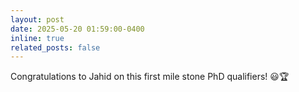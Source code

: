 ```yaml
---
layout: post
date: 2025-05-20 01:59:00-0400
inline: true
related_posts: false
---
```


Congratulations to Jahid on this first mile stone PhD qualifiers! 😃🏆
